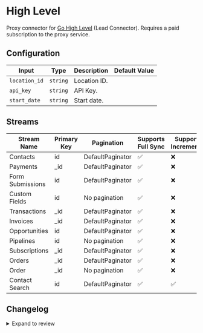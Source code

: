 # High Level
Proxy connector for [Go High Level](https://gohighlevel.com) (Lead Connector). Requires a paid subscription to the proxy service.

## Configuration

| Input | Type | Description | Default Value |
|-------|------|-------------|---------------|
| `location_id` | `string` | Location ID.  |  |
| `api_key` | `string` | API Key.  |  |
| `start_date` | `string` | Start date.  |  |

## Streams
| Stream Name | Primary Key | Pagination | Supports Full Sync | Supports Incremental |
|-------------|-------------|------------|---------------------|----------------------|
| Contacts | id | DefaultPaginator | ✅ |  ❌  |
| Payments | _id | DefaultPaginator | ✅ |  ❌  |
| Form Submissions | id | DefaultPaginator | ✅ |  ❌  |
| Custom Fields | id | No pagination | ✅ |  ❌  |
| Transactions | _id | DefaultPaginator | ✅ |  ❌  |
| Invoices | _id | DefaultPaginator | ✅ |  ❌  |
| Opportunities | id | DefaultPaginator | ✅ |  ❌  |
| Pipelines | id | No pagination | ✅ |  ❌  |
| Subscriptions | _id | DefaultPaginator | ✅ |  ❌  |
| Orders | _id | DefaultPaginator | ✅ |  ❌  |
| Order | _id | No pagination | ✅ |  ❌  |
| Contact Search | id | DefaultPaginator | ✅ |  ✅  |


## Changelog

<details>
  <summary>Expand to review</summary>

| Version | Date | Pull Request | Subject |
|---------|------|--------------|---------|
| 0.0.22 | 2025-05-24 | [60593](https://github.com/airbytehq/airbyte/pull/60593) | Update dependencies |
| 0.0.21 | 2025-05-10 | [59829](https://github.com/airbytehq/airbyte/pull/59829) | Update dependencies |
| 0.0.20 | 2025-05-03 | [57683](https://github.com/airbytehq/airbyte/pull/57683) | Update dependencies |
| 0.0.19 | 2025-04-05 | [57062](https://github.com/airbytehq/airbyte/pull/57062) | Update dependencies |
| 0.0.18 | 2025-03-29 | [56644](https://github.com/airbytehq/airbyte/pull/56644) | Update dependencies |
| 0.0.17 | 2025-03-22 | [56079](https://github.com/airbytehq/airbyte/pull/56079) | Update dependencies |
| 0.0.16 | 2025-03-08 | [55477](https://github.com/airbytehq/airbyte/pull/55477) | Update dependencies |
| 0.0.15 | 2025-03-01 | [54757](https://github.com/airbytehq/airbyte/pull/54757) | Update dependencies |
| 0.0.14 | 2025-02-22 | [54342](https://github.com/airbytehq/airbyte/pull/54342) | Update dependencies |
| 0.0.13 | 2025-02-15 | [53813](https://github.com/airbytehq/airbyte/pull/53813) | Update dependencies |
| 0.0.12 | 2025-02-08 | [53250](https://github.com/airbytehq/airbyte/pull/53250) | Update dependencies |
| 0.0.11 | 2025-02-01 | [52756](https://github.com/airbytehq/airbyte/pull/52756) | Update dependencies |
| 0.0.10 | 2025-01-25 | [52267](https://github.com/airbytehq/airbyte/pull/52267) | Update dependencies |
| 0.0.9 | 2025-01-18 | [51813](https://github.com/airbytehq/airbyte/pull/51813) | Update dependencies |
| 0.0.8 | 2025-01-11 | [51211](https://github.com/airbytehq/airbyte/pull/51211) | Update dependencies |
| 0.0.7 | 2024-12-28 | [50637](https://github.com/airbytehq/airbyte/pull/50637) | Update dependencies |
| 0.0.6 | 2024-12-21 | [50093](https://github.com/airbytehq/airbyte/pull/50093) | Update dependencies |
| 0.0.5 | 2024-12-14 | [49640](https://github.com/airbytehq/airbyte/pull/49640) | Update dependencies |
| 0.0.4 | 2024-12-12 | [49237](https://github.com/airbytehq/airbyte/pull/49237) | Update dependencies |
| 0.0.3 | 2024-12-11 | [48901](https://github.com/airbytehq/airbyte/pull/48901) | Starting with this version, the Docker image is now rootless. Please note that this and future versions will not be compatible with Airbyte versions earlier than 0.64 |
| 0.0.2 | 2024-10-28 | [47472](https://github.com/airbytehq/airbyte/pull/47472) | Update dependencies |
| 0.0.1 | 2024-08-23 | | Initial release by [@Stockotaco](https://github.com/stockotaco) via Connector Builder |

</details>
